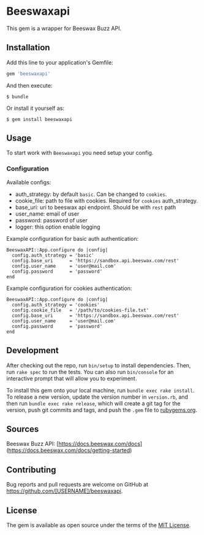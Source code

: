 # Beeswaxapi

This gem is a wrapper for Beeswax Buzz API.

## Installation

Add this line to your application's Gemfile:

```ruby
gem 'beeswaxapi'
```

And then execute:

    $ bundle

Or install it yourself as:

    $ gem install beeswaxapi

## Usage

To start work with `Beeswaxapi` you need setup your config.

### Configuration

Available configs:

- auth_strategy: by default `basic`. Can be changed to `cookies`.
- cookie\_file: path to file with cookies. Required for `cookies` auth\_strategy.
- base_uri: uri to beeswax api endpoint. Should be with `rest` path
- user_name: email of user
- password: password of user
- logger: this option enable logging

Example configuration for basic auth authentication:

```
BeeswaxAPI::App.configure do |config|
  config.auth_strategy = 'basic'
  config.base_uri      = 'https://sandbox.api.beeswax.com/rest'
  config.user_name     = 'user@mail.com'
  config.password      = 'password'
end
```

Example configuration for cookies authentication:

```
BeeswaxAPI::App.configure do |config|
  config.auth_strategy = 'cookies'
  config.cookie_file   = '/path/to/cookies-file.txt'
  config.base_uri      = 'https://sandbox.api.beeswax.com/rest'
  config.user_name     = 'user@mail.com'
  config.password      = 'password'
end
```

## Development

After checking out the repo, run `bin/setup` to install dependencies. Then, run `rake spec` to run the tests. You can also run `bin/console` for an interactive prompt that will allow you to experiment.

To install this gem onto your local machine, run `bundle exec rake install`. To release a new version, update the version number in `version.rb`, and then run `bundle exec rake release`, which will create a git tag for the version, push git commits and tags, and push the `.gem` file to [rubygems.org](https://rubygems.org).

## Sources
Beeswax Buzz API: [https://docs.beeswax.com/docs]
(https://docs.beeswax.com/docs/getting-started)

## Contributing

Bug reports and pull requests are welcome on GitHub at https://github.com/[USERNAME]/beeswaxapi.

## License

The gem is available as open source under the terms of the [MIT License](https://opensource.org/licenses/MIT).
